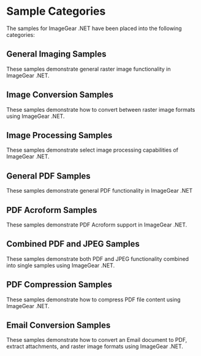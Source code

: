 # Sample Categories

The samples for ImageGear .NET have been placed into the following categories:

## General Imaging Samples

These samples demonstrate general raster image functionality in ImageGear .NET.

## Image Conversion Samples

These samples demonstrate how to convert between raster image formats using ImageGear .NET.

## Image Processing Samples

These samples demonstrate select image processing capabilities of ImageGear .NET.

## General PDF Samples

These samples demonstrate general PDF functionality in ImageGear .NET

## PDF Acroform Samples

These samples demonstrate PDF Acroform support in ImageGear .NET.

## Combined PDF and JPEG Samples

These samples demonstrate both PDF and JPEG functionality combined into single samples using ImageGear .NET.

## PDF Compression Samples

These samples demonstrate how to compress PDF file content using ImageGear .NET.

## Email Conversion Samples

These samples demonstrate how to convert an Email document to PDF, extract attachments, and raster image formats using ImageGear .NET.
